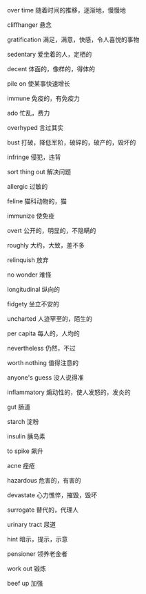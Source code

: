 over time 随着时间的推移，逐渐地，慢慢地 

cliffhanger 悬念 

gratification 满足，满意，快感，令人喜悦的事物 

sedentary 爱坐着的人，定栖的 

decent 体面的，像样的，得体的 

pile on 使某事快速增长 

immune 免疫的，有免疫力 

ado 忙乱，费力 

overhyped 言过其实 

bust 打破，降低军阶，破碎的，破产的，毁坏的 

infringe 侵犯，违背 

sort thing out 解决问题 

allergic 过敏的 

feline 猫科动物的，猫 

immunize 使免疫 

overt 公开的，明显的，不隐瞒的 

roughly 大约，大致，差不多 

relinquish 放弃 

no wonder 难怪 

longitudinal 纵向的 

fidgety 坐立不安的 

uncharted 人迹罕至的，陌生的 

per capita 每人的，人均的 

nevertheless 仍然，不过 

worth nothing 值得注意的 

anyone's guess 没人说得准 

inflammatory 煽动性的，使人发怒的，发炎的 

gut 肠道 

starch 淀粉 

insulin 胰岛素 

to spike 飙升 

acne 痤疮 

hazardous 危害的，有害的 

devastate 心力憔悴，摧毁，毁坏 

surrogate 替代的，代理人 

urinary tract 尿道 

hint 暗示，提示，示意 

pensioner 领养老金者 

work out 锻炼 

 beef up 加强 
